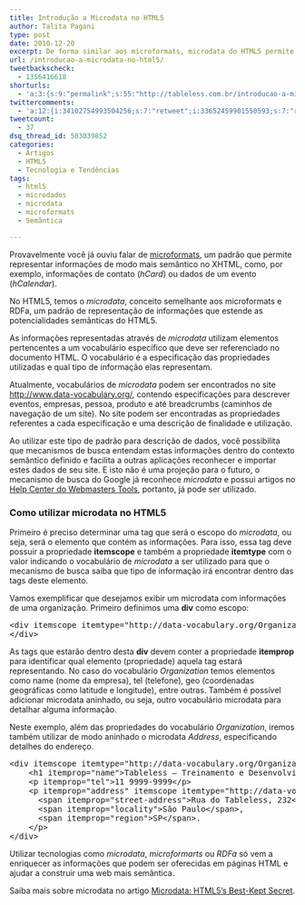 ```yaml
---
title: Introdução a Microdata no HTML5
author: Talita Pagani
type: post
date: 2010-12-20
excerpt: De forma similar aos microformats, microdata do HTML5 permite representar determinadas informações de forma mais semântica.
url: /introducao-a-microdata-no-html5/
tweetbackscheck:
  - 1356416618
shorturls:
  - 'a:3:{s:9:"permalink";s:55:"http://tableless.com.br/introducao-a-microdata-no-html5";s:7:"tinyurl";s:26:"http://tinyurl.com/3oegwwk";s:4:"isgd";s:19:"http://is.gd/RTZGdR";}'
twittercomments:
  - 'a:12:{i:34102754993504256;s:7:"retweet";i:33652459901550593;s:7:"retweet";i:33530466631946240;s:7:"retweet";i:58966758530367488;s:7:"retweet";i:111908287330516992;s:7:"retweet";i:111852511605960706;s:7:"retweet";i:111618827846041601;s:7:"retweet";i:111515107439292416;s:7:"retweet";i:111510892042137600;s:7:"retweet";i:111509910071676928;s:7:"retweet";i:111509384017887232;s:7:"retweet";i:111508908945833984;s:7:"retweet";}'
tweetcount:
  - 37
dsq_thread_id: 503039852
categories:
  - Artigos
  - HTML5
  - Tecnologia e Tendências
tags:
  - html5
  - microdados
  - microdata
  - microformats
  - Semântica

---
```

Provavelmente você já ouviu falar de [microformats][1], um padrão que permite representar informações de modo mais semântico no XHTML, como, por exemplo, informações de contato (_hCard_) ou dados de um evento (_hCalendar_).

No HTML5, temos o _microdata_, conceito semelhante aos microformats e RDFa, um padrão de representação de informações que estende as potencialidades semânticas do HTML5.

As informações representadas através de _microdata_ utilizam elementos pertencentes a um vocabulário específico que deve ser referenciado no documento HTML. O vocabulário é a especificação das propriedades utilizadas e qual tipo de informação elas representam.

Atualmente, vocabulários de _microdata_ podem ser encontrados no site <http://www.data-vocabulary.org/>, contendo especificações para descrever eventos, empresas, pessoa, produto e até breadcrumbs (caminhos de navegação de um site). No site podem ser encontradas as propriedades referentes a cada especificação e uma descrição de finalidade e utilização.

Ao utilizar este tipo de padrão para descrição de dados, você possibilita que mecanismos de busca entendam estas informações dentro do contexto semântico definido e facilita a outras aplicações reconhecer e importar estes dados de seu site. E isto não é uma projeção para o futuro, o mecanismo de busca do Google já reconhece _microdata_ e possui artigos no [Help Center do Webmasters Tools][2], portanto, já pode ser utilizado.

### Como utilizar microdata no HTML5

Primeiro é preciso determinar uma tag que será o escopo do _microdata_, ou seja, será o elemento que contém as informações. Para isso, essa tag deve possuir a propriedade **itemscope** e também a propriedade **itemtype** com o valor indicando o vocabulário de _microdata_ a ser utilizado para que o mecanismo de busca saiba que tipo de informação irá encontrar dentro das tags deste elemento.

Vamos exemplificar que desejamos exibir um microdata com informações de uma organização. Primeiro definimos uma **div** como escopo:

<pre class="lang-html">&lt;div itemscope itemtype="http://data-vocabulary.org/Organization"&gt;
&lt;/div&gt;
</pre>

As tags que estarão dentro desta **div** devem conter a propriedade **itemprop** para identificar qual elemento (propriedade) aquela tag estará representando. No caso do vocabulário _Organization_ temos elementos como name (nome da empresa), tel (telefone), geo (coordenadas geográficas como latitude e longitude), entre outras. Também é possível adicionar microdata aninhado, ou seja, outro vocabulário microdata para detalhar alguma informação.

Neste exemplo, além das propriedades do vocabulário _Organization_, iremos também utilizar de modo aninhado o microdata _Address_, especificando detalhes do endereço.

<pre class="lang-html">&lt;div itemscope itemtype="http://data-vocabulary.org/Organization"&gt;
    &lt;h1 itemprop="name"&gt;Tableless &ndash; Treinamento e Desenvolvimento Web&lt;/h1&gt;
    &lt;p itemprop="tel"&gt;11 9999-9999&lt;/p&gt;
    &lt;p itemprop="address" itemscope itemtype="http://data-vocabulary.org/Address"&gt;
      &lt;span itemprop="street-address"&gt;Rua do Tableless, 232&lt;/span&gt;,
      &lt;span itemprop="locality"&gt;S&atilde;o Paulo&lt;/span&gt;,
      &lt;span itemprop="region"&gt;SP&lt;/span&gt;.
    &lt;/p&gt;
&lt;/div&gt;
</pre>

Utilizar tecnologias como _microdata_, _microformarts_ ou _RDFa_ só vem a enriquecer as informações que podem ser oferecidas em páginas HTML e ajudar a construir uma web mais semântica.

Saiba mais sobre microdata no artigo [Microdata: HTML5’s Best-Kept Secret][3].

 [1]: http://tableless.com.br/para-ficar-de-olho-microformats "Microformatos"
 [2]: http://www.google.com/support/webmasters/bin/topic.py?topic=21997
 [3]: http://www.webmonkey.com/2010/09/microdata-html5s-best-kept-secret/